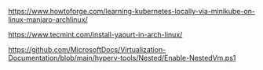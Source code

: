 https://www.howtoforge.com/learning-kubernetes-locally-via-minikube-on-linux-manjaro-archlinux/

https://www.tecmint.com/install-yaourt-in-arch-linux/

https://github.com/MicrosoftDocs/Virtualization-Documentation/blob/main/hyperv-tools/Nested/Enable-NestedVm.ps1
